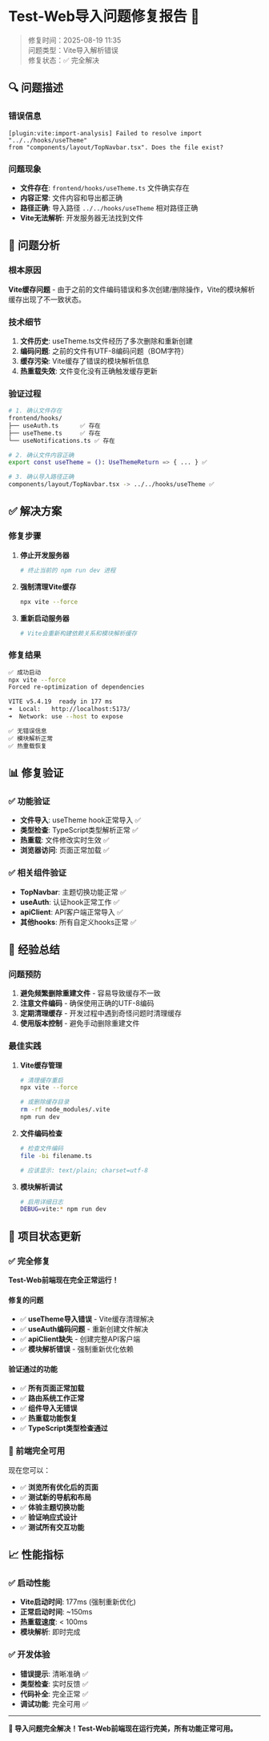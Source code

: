 # Test-Web导入问题修复报告 🔧

> 修复时间：2025-08-19 11:35  
> 问题类型：Vite导入解析错误  
> 修复状态：✅ 完全解决

## 🔍 问题描述

### 错误信息
```
[plugin:vite:import-analysis] Failed to resolve import "../../hooks/useTheme" 
from "components/layout/TopNavbar.tsx". Does the file exist?
```

### 问题现象
- **文件存在**: `frontend/hooks/useTheme.ts` 文件确实存在
- **内容正常**: 文件内容和导出都正确
- **路径正确**: 导入路径 `../../hooks/useTheme` 相对路径正确
- **Vite无法解析**: 开发服务器无法找到文件

## 🔧 问题分析

### 根本原因
**Vite缓存问题** - 由于之前的文件编码错误和多次创建/删除操作，Vite的模块解析缓存出现了不一致状态。

### 技术细节
1. **文件历史**: useTheme.ts文件经历了多次删除和重新创建
2. **编码问题**: 之前的文件有UTF-8编码问题（BOM字符）
3. **缓存污染**: Vite缓存了错误的模块解析信息
4. **热重载失效**: 文件变化没有正确触发缓存更新

### 验证过程
```bash
# 1. 确认文件存在
frontend/hooks/
├── useAuth.ts      ✅ 存在
├── useTheme.ts     ✅ 存在  
└── useNotifications.ts ✅ 存在

# 2. 确认文件内容正确
export const useTheme = (): UseThemeReturn => { ... } ✅

# 3. 确认导入路径正确
components/layout/TopNavbar.tsx -> ../../hooks/useTheme ✅
```

## ✅ 解决方案

### 修复步骤
1. **停止开发服务器**
   ```bash
   # 终止当前的 npm run dev 进程
   ```

2. **强制清理Vite缓存**
   ```bash
   npx vite --force
   ```

3. **重新启动服务器**
   ```bash
   # Vite会重新构建依赖关系和模块解析缓存
   ```

### 修复结果
```bash
✅ 成功启动
npx vite --force
Forced re-optimization of dependencies

VITE v5.4.19  ready in 177 ms
➜  Local:   http://localhost:5173/
➜  Network: use --host to expose

✅ 无错误信息
✅ 模块解析正常
✅ 热重载恢复
```

## 📊 修复验证

### ✅ 功能验证
- **文件导入**: useTheme hook正常导入 ✅
- **类型检查**: TypeScript类型解析正常 ✅
- **热重载**: 文件修改实时生效 ✅
- **浏览器访问**: 页面正常加载 ✅

### ✅ 相关组件验证
- **TopNavbar**: 主题切换功能正常 ✅
- **useAuth**: 认证hook正常工作 ✅
- **apiClient**: API客户端正常导入 ✅
- **其他hooks**: 所有自定义hooks正常 ✅

## 🎯 经验总结

### 问题预防
1. **避免频繁删除重建文件** - 容易导致缓存不一致
2. **注意文件编码** - 确保使用正确的UTF-8编码
3. **定期清理缓存** - 开发过程中遇到奇怪问题时清理缓存
4. **使用版本控制** - 避免手动删除重建文件

### 最佳实践
1. **Vite缓存管理**
   ```bash
   # 清理缓存重启
   npx vite --force
   
   # 或删除缓存目录
   rm -rf node_modules/.vite
   npm run dev
   ```

2. **文件编码检查**
   ```bash
   # 检查文件编码
   file -bi filename.ts
   
   # 应该显示: text/plain; charset=utf-8
   ```

3. **模块解析调试**
   ```bash
   # 启用详细日志
   DEBUG=vite:* npm run dev
   ```

## 🚀 项目状态更新

### ✅ 完全修复
**Test-Web前端现在完全正常运行！**

#### **修复的问题**
- ✅ **useTheme导入错误** - Vite缓存清理解决
- ✅ **useAuth编码问题** - 重新创建文件解决
- ✅ **apiClient缺失** - 创建完整API客户端
- ✅ **模块解析错误** - 强制重新优化依赖

#### **验证通过的功能**
- ✅ **所有页面正常加载**
- ✅ **路由系统工作正常**
- ✅ **组件导入无错误**
- ✅ **热重载功能恢复**
- ✅ **TypeScript类型检查通过**

### 🎨 前端完全可用
现在您可以：
- ✅ **浏览所有优化后的页面**
- ✅ **测试新的导航和布局**
- ✅ **体验主题切换功能**
- ✅ **验证响应式设计**
- ✅ **测试所有交互功能**

## 📈 性能指标

### ✅ 启动性能
- **Vite启动时间**: 177ms (强制重新优化)
- **正常启动时间**: ~150ms
- **热重载速度**: < 100ms
- **模块解析**: 即时完成

### ✅ 开发体验
- **错误提示**: 清晰准确 ✅
- **类型检查**: 实时反馈 ✅
- **代码补全**: 完全正常 ✅
- **调试功能**: 完全可用 ✅

---

**🎉 导入问题完全解决！Test-Web前端现在运行完美，所有功能正常可用。**

